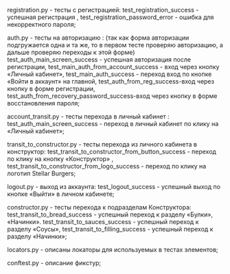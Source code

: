 registration.py - тесты с регистрацией:
test_registration_success - успешная регистрация ,
test_registration_password_error - ошибка для некорректного пароля;

auth.py - тесты на авторизацию :
(так как форма авторизации подгружается одна и та же,
то в первом тесте проверяю авторизацию, а дальше проверяю переходы к этой форме)
test_auth_main_screen_success - успешная авторизация после регистрации,
test_main_auth_from_account_success - вход через кнопку «Личный кабинет»,
test_main_auth_success - переход вход по кнопке «Войти в аккаунт» на главной,
test_auth_from_reg_success-вход через кнопку в форме регистрации,
test_auth_from_recovery_password_success-вход через кнопку в форме восстановления пароля;

account_transit.py - тесты перехода в личный кабинет :
test_auth_main_screen_success - переход в личный кабинет по клику на «Личный кабинет»;

transit_to_constructor.py - тесты перехода из личного кабинета в конструктор:
test_transit_to_constructor_from_button_success - переход по клику на кнопку «Конструктор» ,
test_transit_to_constructor_from_logo_success -  переход по клику на логотип Stellar Burgers;

logout.py - выход из аккаунта:
test_logout_success - успешный выход по кнопке «Выйти» в личном кабинете;

constructor.py - тесты перехода к подразделам Конструктора:
test_transit_to_bread_success - успешный переход к разделу «Булки», «Начинки».
test_transit_to_sauces_success - успешный переход к разделу «Соусы»,
test_transit_to_filling_success - успешный переход к разделу «Начинки»;

locators.py - описаны локаторы для используемых в тестах элементов;

conftest.py - описание фикстур;
